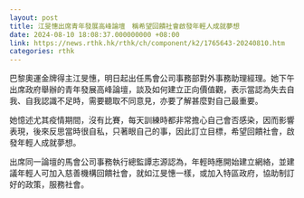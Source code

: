 ```yaml
---
layout: post
title: 江旻憓出席青年發展高峰論壇　稱希望回饋社會啟發年輕人成就夢想
date: 2024-08-10 18:08:37.000000000 +08:00
link: https://news.rthk.hk/rthk/ch/component/k2/1765643-20240810.htm
categories: rthk
---
```


巴黎奧運金牌得主江旻憓，明日起出任馬會公司事務部對外事務助理經理。她下午出席政府舉辦的青年發展高峰論壇，談及如何建立正向價值觀，表示當認為失去自我、自我認識不足時，需要聽取不同意見，亦要了解甚麼對自己最重要。

她憶述尤其疫情期間，沒有比賽，每天訓練時都非常擔心自己會否感染，因而影響表現，後來反思當時很自私，只著眼自己的事，因此訂立目標，希望回饋社會，啟發年輕人成就夢想。

出席同一論壇的馬會公司事務執行總監譚志源認為，年輕時應開始建立網絡，並建議年輕人可加入慈善機構回饋社會，就如江旻憓一樣，或加入特區政府，協助制訂好的政策，服務社會。
